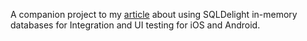 A companion project to my [article](https://akjaw.com/kotlin-multiplatform-testing-sqldelight-integration-ios-android/)
about using SQLDelight in-memory databases for 
Integration and UI testing for iOS and Android.
